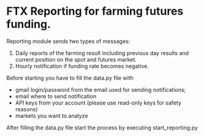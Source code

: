 # FTX Reporting for farming futures funding.

Reporting module sends two types of messages:
1. Daily reports of the farming result including previous day results and current position on the spot and futures market.
2. Hourly notification if funding rate becomes negative.

Before starting you have to fill the data.py file with 
* gmail login/password from the email used for sending notifications;
* email where to send notification
* API keys from your account (please use read-only keys for safety reasons)
* markets you want to analyze

After filling the data.py file start the process by executing start_reporting.py 
